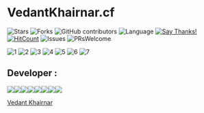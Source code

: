 # VedantKhairnar.cf

![Stars](https://img.shields.io/github/stars/VedantKhairnar/VedantKhairnar.github.io.svg?style=social)
![Forks](https://img.shields.io/github/forks/VedantKhairnar/VedantKhairnar.github.io.svg?style=social)
![GitHub contributors](https://img.shields.io/github/contributors/VedantKhairnar/VedantKhairnar.github.io.svg)
![Language](https://img.shields.io/github/languages/top/VedantKhairnar/VedantKhairnar.github.io.svg)
[![Say Thanks!](https://img.shields.io/badge/Say-Thanks!-yellow.svg)](https://vedantkhairnar.ml)
[![HitCount](http://hits.dwyl.io/VedantKhairnar/VedantKhairnar.github.io.svg)](http://hits.dwyl.io/VedantKhairnar/VedantKhairnar.github.io)
![Issues](https://img.shields.io/github/issues/VedantKhairnar/VedantKhairnar.github.io)
![PRsWelcome](https://img.shields.io/badge/PRs-welcome-informational)

![1](https://github.com/VedantKhairnar/VedantKhairnar.github.io/blob/master/images/readme/1.gif)
![2](https://github.com/VedantKhairnar/VedantKhairnar.github.io/blob/master/images/readme/2.png)
![3](https://github.com/VedantKhairnar/VedantKhairnar.github.io/blob/master/images/readme/3.png)
![4](https://github.com/VedantKhairnar/VedantKhairnar.github.io/blob/master/images/readme/4.png)
![5](https://github.com/VedantKhairnar/VedantKhairnar.github.io/blob/master/images/readme/5.png)
![6](https://github.com/VedantKhairnar/VedantKhairnar.github.io/blob/master/images/readme/6.png)
![7](https://github.com/VedantKhairnar/VedantKhairnar.github.io/blob/master/images/readme/7.png)

## Developer :

[![](https://sourcerer.io/fame/VedantKhairnar/VedantKhairnar/VedantKhairnar.github.io/images/0)](https://sourcerer.io/fame/VedantKhairnar/VedantKhairnar/VedantKhairnar.github.io/links/0)[![](https://sourcerer.io/fame/VedantKhairnar/VedantKhairnar/VedantKhairnar.github.io/images/1)](https://sourcerer.io/fame/VedantKhairnar/VedantKhairnar/VedantKhairnar.github.io/links/1)[![](https://sourcerer.io/fame/VedantKhairnar/VedantKhairnar/VedantKhairnar.github.io/images/2)](https://sourcerer.io/fame/VedantKhairnar/VedantKhairnar/VedantKhairnar.github.io/links/2)[![](https://sourcerer.io/fame/VedantKhairnar/VedantKhairnar/VedantKhairnar.github.io/images/3)](https://sourcerer.io/fame/VedantKhairnar/VedantKhairnar/VedantKhairnar.github.io/links/3)[![](https://sourcerer.io/fame/VedantKhairnar/VedantKhairnar/VedantKhairnar.github.io/images/4)](https://sourcerer.io/fame/VedantKhairnar/VedantKhairnar/VedantKhairnar.github.io/links/4)[![](https://sourcerer.io/fame/VedantKhairnar/VedantKhairnar/VedantKhairnar.github.io/images/5)](https://sourcerer.io/fame/VedantKhairnar/VedantKhairnar/VedantKhairnar.github.io/links/5)[![](https://sourcerer.io/fame/VedantKhairnar/VedantKhairnar/VedantKhairnar.github.io/images/6)](https://sourcerer.io/fame/VedantKhairnar/VedantKhairnar/VedantKhairnar.github.io/links/6)[![](https://sourcerer.io/fame/VedantKhairnar/VedantKhairnar/VedantKhairnar.github.io/images/7)](https://sourcerer.io/fame/VedantKhairnar/VedantKhairnar/VedantKhairnar.github.io/links/7)

[Vedant Khairnar](http://vedantkhairnar.cf/)
